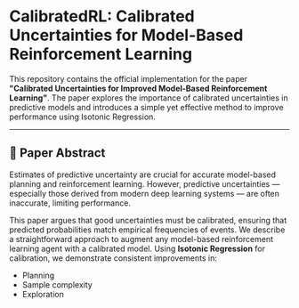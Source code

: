 # CalibratedRL: Calibrated Uncertainties for Model-Based Reinforcement Learning

This repository contains the official implementation for the paper **"Calibrated Uncertainties for Improved Model-Based Reinforcement Learning"**. The paper explores the importance of calibrated uncertainties in predictive models and introduces a simple yet effective method to improve performance using Isotonic Regression. 

---

## 📄 Paper Abstract

Estimates of predictive uncertainty are crucial for accurate model-based planning and reinforcement learning. However, predictive uncertainties — especially those derived from modern deep learning systems — are often inaccurate, limiting performance. 

This paper argues that good uncertainties must be calibrated, ensuring that predicted probabilities match empirical frequencies of events. We describe a straightforward approach to augment any model-based reinforcement learning agent with a calibrated model. Using **Isotonic Regression** for calibration, we demonstrate consistent improvements in:
- Planning
- Sample complexity
- Exploration